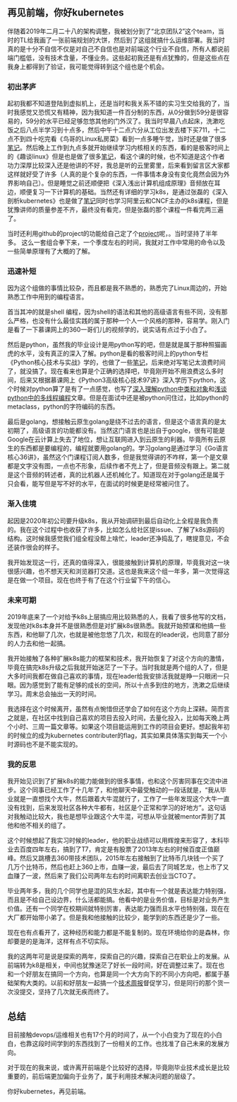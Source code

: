 ## 再见前端，你好kubernetes

伴随着2019年二月二十八的架构调整，我被划分到了“北京团队2”这个team，当时的TL给我画了一张前端规划的大饼，然后到了这组就搞什么运维部署。我当时真的是十分不自信不仅是对自己不自信也是对前端这个行业不自信，所有人都说前端门槛低，没有技术含量，不懂业务。这些起初我还是有点犹豫的，但是这些点在我身上都得到了验证，我可能觉得转到这个组也是个机会。


### 初出茅庐

起初我都不知道登陆到虚拟机上，还是当时和我关系不错的实习生交给我的了，当时我感觉又恐慌又有精神，因为我知道一件百分制的东西，从0分做到59分是很容易的，59分的水平已经足够忽悠其他的门外汉了。我当时早晨八点起床，洗漱吃饭之后八点半学习到十点多，然后中午十二点六分从工位出发去楼下买711，十二点不到四十吃完看《鸟哥的Linux私房菜》看到一点多睡午觉，当时还是做了很多[笔记](https://github.com/helios741/myblog/tree/new/learn_go/niaoge_linux_basic)。然后晚上工作到九点多就开始继续学习内核相关的东西，看的是极客时间上的《趣谈linux》但是也是做了很多[笔记](https://github.com/helios741/myblog/tree/new/learn_go/learn_kernel)，看这个课的时候，也不知道是这个作者功力深厚比较深入还是他讲的不好，我总是听的云里雾里，后来看到留言区大家都这样就好受了许多（人真的是个复杂的东西，一件事情本身没有变化竟然会因为外界影响自己）。但是睡觉之前还顺便把《深入浅出计算机组成原理》音频放在耳边，顺便复习一下计算机的基础。当然还有详细的学习k8s，是通过张磊的《深入剖析kubernetes》也是做了[笔记](https://github.com/helios741/myblog/tree/new/learn_go/learn_k8s)同时也学习阿里云和CNCF主办的k8s课程，但是犹豫讲师的质量参差不齐，最终没有看完，但是张磊的那个课程一件看完两三遍了。


当时还利用github的project的功能给自己定了个[project](https://github.com/helios741/plan/projects?query=is%3Aclosed)呢，。当时坚持了半年多。
这么一套组合拳下来，一个季度左右的时间，我就对工作中常用的命令以及一些简单原理有了大概的了解。


### 迅速补短

因为这个组做的事情比较杂，而且都是我不熟悉的，熟悉完了Linux周边的，开始熟悉工作中用到的编程语言。

首当其冲的就是shell 编程，因为shell的语法和其他的高级语言有些不同，没有那么严格，也没有什么最佳实践的属于那种一个人一个风格的那种，容易学。刚入门是看了一下慕课网上的360一哥们儿的视频学的，说实话有点过于小白了。


然后是python，虽然我的毕业设计是用python写的吧，但是就是属于那种照猫画虎的水平，没有真正的深入了解。python是看的极客时间上的python专栏《Python核心技术与实战》学的，也做了一些[笔记](https://github.com/helios741/myblog/tree/new/learn_go/learnpy)，后来绝对写笔记太浪费时间了，就没搞了。现在看来也算是个正确的选择吧，毕竟刚开始不用浪费这么多时间，后来又根据慕课网上《Python3高级核心技术97讲》深入学历下python，这个时候对python算了是有了一点感觉，也写了[深入理解python中类和对象](https://github.com/helios741/myblog/tree/new/learn_go/src/2020/0315_python_class)和[浅谈python中的多线程编程](https://github.com/helios741/myblog/tree/new/learn_go/src/2019/1001_about_mult_thread)文章。但是在面试中还是被python问住过，比如python的metaclass，python的字符编码的东西。


最后是golang，想接触云原生golang是绕不过去的语言，但是这个语言真的是太初期了，高级语言的功能都没有。当然这门语言也是出自于google，很有可能是Google在云计算上失去了地位，想让互联网进入到云原生的利器。毕竟所有云原生的东西都是要编程的，编程就要用golang的。学习golang是通过学习《Go语言核心36讲》，虽然这个门课程订阅人数多，但是我觉得讲的不咋样，第一个是文章都是文字没有图，一点也不形象，后续作者不充上了，但是音频没有跟上。第二就是这个音频的转述者，真的比机器人还机械化了。知道现在对于golang还是属于只会看，能写但是写不好的水平，在面试的时候更是经常被问住了。


### 渐入佳境

起因是2020年初公司要升级k8s，我从开始调研到最后自动化上全程是我负责的。我在这个过程中也收获了许多，比如怎么给社区提issue、了解了k8s源码的结构。这时候我感觉我们组全程没帮上啥忙，leader还净捣乱了，瞎提意见，不会还装作很会的样子。


我开始发现这一行，还真的值得深入，很能接触到计算机的原理，毕竟我对这一块很感兴趣，也不想天天和浏览器打交道。这也是我来这个组一年多，第一次觉得这是在做一个项目。现在也终于有了在这个行业留下午的信心。




### 未来可期

2019年底来了一个对给予k8s上层搞应用比较熟悉的人，我看了很多他写的文档，发现他对k8s本身并不是很熟悉但是对扩展k8s很熟悉。我就开始预谋和他搞一些东西，和他聊了几次，也就是被他忽悠了几次，和现在的leader说，也同意了部分的人力去和他一起搞。


我开始接触了各种扩展k8s能力的框架和技术，我开始恢复了对这个方向的激情，毕竟在搞完k8s升级之后我就开始迷茫了一下子。当时我就是两个组的人了，但是大多时间我都在做自己喜欢的事情，现在leader给我安排活我就是睁一只眼闭一只眼。因为感觉到了能有足够的成长的空间，所以十点多到住的地方，洗漱之后继续学习。周末总会抽出一天的时间。


我选择在这个时候离开，虽然有点惋惜但还学会了如何在这个方向上深耕。简而言之就是，在社区中找到自己喜欢的项目去投入时间，去量化投入，比如每天晚上两个小时、三周一篇文章等。如果这个项目能运用到工作的项目会更好。想起我年初的时候立的成为kubernetes contributer的flag，其实如果具体落实到每天一个小时源码也不是不能实现的。

### 我的反思

我开始见识到了扩展k8s的能力能做到的很多事情，也和这个厉害同事在交流中进步。这个同事已经工作了十几年了，和他聊天中最受触动的一段话就是，“我从毕业就是一直想找个大牛，然后跟着大牛混就行了，工作了一些年发现这个大牛一直没有找到，后来发现社区各种大牛都有，社区是个正常和学习的好地方”。这句话对我触动比较大，我也是想毕业跟这个大牛混，可想从毕业就被mentor弄到了其他和他不相关的组了。


这个时候想起了我实习时候的leader，他的职业战绩可以用辉煌来形容了，本科毕业去百度四年左右，搞到了T7，肯定是有股票了2013年左右的时候百度正值巅峰。然后又跳槽去360带技术团队，2015年左右接触到了比特币几块钱一个买了几万个比特币，然后也赶上360上市，血赚一波，最后去了同城艺龙，也上市了又血赚了一波，然后来了我们公司两年左右的时间离职去创业当CTO了。



毕业两年多，我的几个同学也是混的风生水起，其中有一个就是表达能力特别强，而且是不给自己设边界，什么活都能搞。他看中的是业务价值，目标是对业务产生价值。还有一个同学在校期间就特别厉害，表达能力强而且水平也特别强，现在在大厂都开始带小弟了。但是我和他接触的比较少，能学到的东西还是少了一些。


现在也有点看开了，这种经历和能力都是不能复制的。现在环境给你的是森林，你却要是的是海洋，这样有点不切实际。


我的这两年可是说是探索的两年，探索自己的兴趣，探索自己在职业上的发展。从前端转为k8是相关，中间也犹豫迷茫了好长一段时间，好在调整过来了。现在也和一个好朋友在搞同一个方向，也算是同一个大方向下的不同小方向吧，都属于基础架构大类的。以前和好朋友一起搞一个[技术周报](https://github.com/cloudWeekly/weekly_text)督促学习，但是同行的那个货一次没提交，坚持了几次就无疾而终了。


## 总结

目前接触devops/运维相关也有17个月的时间了，从一个小白变为了现在的小白白，也靠这段时间学到的东西找到了一份相关的工作。也找准了自己未来的发展方向。




对于现在的我来说，或许离开前端是个比较好的选择，毕竟刚毕业技术成长是比较重要的，前后端更加偏向于业务了，属于利用技术解决问题的层级了。


你好kubernetes，再见前端。

